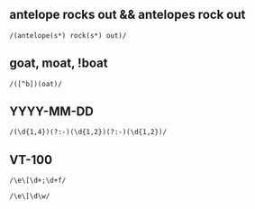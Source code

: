## antelope rocks out && antelopes rock out
`/(antelope(s*) rock(s*) out)/`


## goat, moat, !boat
`/([^b])(oat)/`


## YYYY-MM-DD
`/(\d{1,4})(?:-)(\d{1,2})(?:-)(\d{1,2})/`

## VT-100
`/\e\[\d+;\d+f/`

`/\e\[\d\w/`